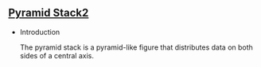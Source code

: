 ## [Pyramid Stack2](/basic/pyramid-stack2)

- Introduction

  The pyramid stack is a pyramid-like figure that distributes data on both sides of a central axis.
